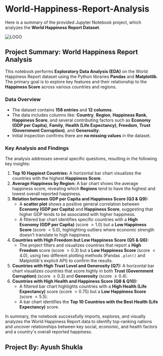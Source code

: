 # World-Happiness-Report-Analysis

Here is a summary of the provided Jupyter Notebook project, which analyzes the **World Happiness Report Dataset**.

![LOGO]()

## Project Summary: World Happiness Report Analysis

This notebook performs **Exploratory Data Analysis (EDA)** on the World Happiness Report dataset using the Python libraries **Pandas** and **Matplotlib**. The primary goal is to explore key features and their relationship to the **Happiness Score** across various countries and regions.

### Data Overview
* The dataset contains **158 entries** and **12 columns**.
* The data includes columns like: **Country**, **Region**, **Happiness Rank**, **Happiness Score**, and several contributing factors such as **Economy (GDP per Capita)**, **Family**, **Health (Life Expectancy)**, **Freedom**, **Trust (Government Corruption)**, and **Generosity**.
* Initial inspection confirms there are **no missing values** in the dataset.

### Key Analysis and Findings

The analysis addresses several specific questions, resulting in the following key insights:

1.  **Top 10 Happiest Countries:** A horizontal bar chart visualizes the countries with the highest **Happiness Score**.
2.  **Average Happiness by Region:** A bar chart shows the average happiness score, revealing which **Regions** tend to have the highest and lowest overall reported happiness.
3.  **Relation between GDP per Capita and Happiness Score (Q3 & Q9):**
    * A **scatter plot** shows a positive general correlation between **Economy (GDP per Capita)** and **Happiness Score**, suggesting that higher GDP tends to be associated with higher happiness.
    * A filtered bar chart identifies specific countries with a **High Economy (GDP per Capita)** (score $> 1.0$) but a **Low Happiness Score** (score $< 5.0$), highlighting outliers where economic strength doesn't translate to high happiness.
4.  **Countries with High Freedom but Low Happiness Score (Q5 & Q6):**
    * The project filters and visualizes countries that report a **High Freedom** score (score $> 0.3$) but a **Low Happiness Score** (score $< 4.0$), using two different plotting methods (Pandas `.plot()` and Matplotlib's explicit API) to confirm the results.
5.  **Countries with High Trust Level and Generosity (Q7):** A horizontal bar chart visualizes countries that score highly in both **Trust (Government Corruption)** (score $\ge 0.3$) and **Generosity** (score $\ge 0.4$).
6.  **Countries with High Health and Happiness Score (Q8 & Q10):**
    * A filtered bar chart highlights countries with a **High Health (Life Expectancy)** score (score $> 0.75$) but a **Low Happiness Score** (score $< 5.5$).
    * A bar chart identifies the **Top 10 Countries with the Best Health (Life Expectancy)** score.

In summary, the notebook successfully imports, explores, and visually analyzes the World Happiness Report data to identify top-ranking nations and uncover relationships between key social, economic, and health factors and a country's overall reported happiness.

## Project By: Ayush Shukla
